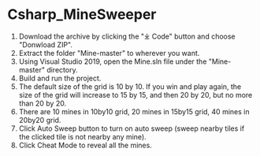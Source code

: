 ﻿# Csharp_MineSweeper

1. Download the archive by clicking the "⤓ Code" button and choose "Donwload ZIP".
2. Extract the folder "Mine-master" to wherever you want.
3. Using Visual Studio 2019, open the Mine.sln file under the "Mine-master" directory.
4. Build and run the project.
5. The default size of the grid is 10 by 10. If you win and play again, the size of the grid will increase to 15 by 15, and then 20 by 20, but no more than 20 by 20.
6. There are 10 mines in 10by10 grid, 20 mines in 15by15 grid, 40 mines in 20by20 grid.
7. Click Auto Sweep button to turn on auto sweep (sweep nearby tiles if the clicked tile is not nearby any mine).
8. Click Cheat Mode to reveal all the mines.
